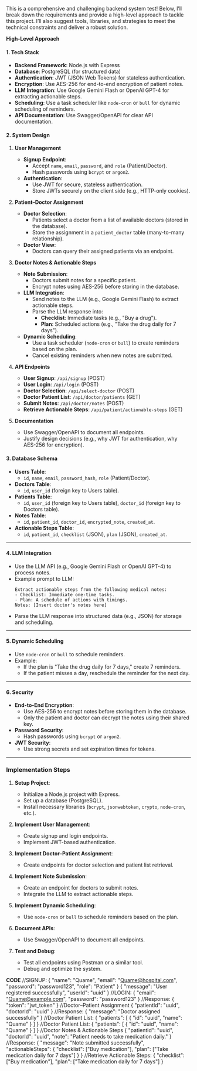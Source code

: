 This is a comprehensive and challenging backend system test! Below, I’ll break down the requirements and provide a high-level approach to tackle this project. I’ll also suggest tools, libraries, and strategies to meet the technical constraints and deliver a robust solution.



 **High-Level Approach**

#### **1. Tech Stack**
- **Backend Framework**: Node.js with Express 
- **Database**: PostgreSQL (for structured data) 
- **Authentication**: JWT (JSON Web Tokens) for stateless authentication.
- **Encryption**: Use AES-256 for end-to-end encryption of patient notes.
- **LLM Integration**: Use Google Gemini Flash or OpenAI GPT-4 for extracting actionable steps.
- **Scheduling**: Use a task scheduler like `node-cron` or `bull` for dynamic scheduling of reminders.
- **API Documentation**: Use Swagger/OpenAPI for clear API documentation.



 #### **2. System Design**
1. **User Management**
   - **Signup Endpoint**: 
     - Accept `name`, `email`, `password`, and `role` (Patient/Doctor).
     - Hash passwords using `bcrypt` or `argon2`.
   - **Authentication**:
     - Use JWT for secure, stateless authentication.
     - Store JWTs securely on the client side (e.g., HTTP-only cookies).

2. **Patient–Doctor Assignment**
   - **Doctor Selection**:
     - Patients select a doctor from a list of available doctors (stored in the database).
     - Store the assignment in a `patient_doctor` table (many-to-many relationship).
   - **Doctor View**:
     - Doctors can query their assigned patients via an endpoint.

3. **Doctor Notes & Actionable Steps**
   - **Note Submission**:
     - Doctors submit notes for a specific patient.
     - Encrypt notes using AES-256 before storing in the database.
   - **LLM Integration**:
     - Send notes to the LLM (e.g., Google Gemini Flash) to extract actionable steps.
     - Parse the LLM response into:
       - **Checklist**: Immediate tasks (e.g., "Buy a drug").
       - **Plan**: Scheduled actions (e.g., "Take the drug daily for 7 days").
   - **Dynamic Scheduling**:
     - Use a task scheduler (`node-cron` or `bull`) to create reminders based on the plan.
     - Cancel existing reminders when new notes are submitted.

4. **API Endpoints**
   - **User Signup**: `/api/signup` (POST)
   - **User Login**: `/api/login` (POST)
   - **Doctor Selection**: `/api/select-doctor` (POST)
   - **Doctor Patient List**: `/api/doctor/patients` (GET)
   - **Submit Notes**: `/api/doctor/notes` (POST)
   - **Retrieve Actionable Steps**: `/api/patient/actionable-steps` (GET)

5. **Documentation**
   - Use Swagger/OpenAPI to document all endpoints.
   - Justify design decisions (e.g., why JWT for authentication, why AES-256 for encryption).



#### **3. Database Schema**
- **Users Table**:
  - `id`, `name`, `email`, `password_hash`, `role` (Patient/Doctor).
- **Doctors Table**:
  - `id`, `user_id` (foreign key to Users table).
- **Patients Table**:
  - `id`, `user_id` (foreign key to Users table), `doctor_id` (foreign key to Doctors table).
- **Notes Table**:
  - `id`, `patient_id`, `doctor_id`, `encrypted_note`, `created_at`.
- **Actionable Steps Table**:
  - `id`, `patient_id`, `checklist` (JSON), `plan` (JSON), `created_at`.

---

#### **4. LLM Integration**
- Use the LLM API (e.g., Google Gemini Flash or OpenAI GPT-4) to process notes.
- Example prompt to LLM:
  ```
  Extract actionable steps from the following medical notes:
  - Checklist: Immediate one-time tasks.
  - Plan: A schedule of actions with timings.
  Notes: [Insert doctor's notes here]
  ```
- Parse the LLM response into structured data (e.g., JSON) for storage and scheduling.

---

#### **5. Dynamic Scheduling**
- Use `node-cron` or `bull` to schedule reminders.
- Example:
  - If the plan is "Take the drug daily for 7 days," create 7 reminders.
  - If the patient misses a day, reschedule the reminder for the next day.

---

#### **6. Security**
- **End-to-End Encryption**:
  - Use AES-256 to encrypt notes before storing them in the database.
  - Only the patient and doctor can decrypt the notes using their shared key.
- **Password Security**:
  - Hash passwords using `bcrypt` or `argon2`.
- **JWT Security**:
  - Use strong secrets and set expiration times for tokens.

---

### **Implementation Steps**
1. **Setup Project**:
   - Initialize a Node.js project with Express.
   - Set up a database (PostgreSQL).
   - Install necessary libraries (`bcrypt`, `jsonwebtoken`, `crypto`, `node-cron`, etc.).

2. **Implement User Management**:
   - Create signup and login endpoints.
   - Implement JWT-based authentication.

3. **Implement Doctor–Patient Assignment**:
   - Create endpoints for doctor selection and patient list retrieval.

4. **Implement Note Submission**:
   - Create an endpoint for doctors to submit notes.
   - Integrate the LLM to extract actionable steps.

5. **Implement Dynamic Scheduling**:
   - Use `node-cron` or `bull` to schedule reminders based on the plan.

6. **Document APIs**:
   - Use Swagger/OpenAPI to document all endpoints.

7. **Test and Debug**:
   - Test all endpoints using Postman or a similar tool.
   - Debug and optimize the system.


**CODE**
//SIGNUP:
{
  "name": "Quame",
  "email": "Quame@hospital.com",
  "password": "password123",
  "role": "Patient"
}
{
  "message": "User registered successfully",
  "userId": "uuid"
}
//LOGIN:
{
  "email": "Quame@example.com",
  "password": "password123"
}
//Response:
{
  "token": "jwt_token"
}
//Doctor–Patient Assignment
{
  "patientId": "uuid",
  "doctorId": "uuid"
}
//Response:
{
  "message": "Doctor assigned successfully"
}
//Doctor Patient List:
{
  "patients": [
    { "id": "uuid", "name": "Quame" }
  ]
}
//Doctor Patient List:
{
  "patients": [
    { "id": "uuid", "name": "Quame" }
  ]
}
//Doctor Notes & Actionable Steps
{
  "patientId": "uuid",
  "doctorId": "uuid",
  "note": "Patient needs to take medication daily."
}
//Response:
{
  "message": "Note submitted successfully",
  "actionableSteps": {
    "checklist": ["Buy medication"],
    "plan": ["Take medication daily for 7 days"]
  }
}
//Retrieve Actionable Steps:
{
  "checklist": ["Buy medication"],
  "plan": ["Take medication daily for 7 days"]
}





